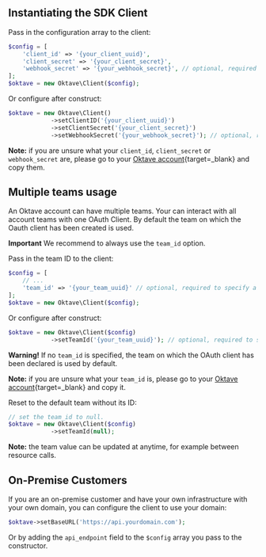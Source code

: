 ## Instantiating the SDK Client

Pass in the configuration array to the client:

```php
$config = [
    'client_id' => '{your_client_uuid}',
    'client_secret' => '{your_client_secret}',
    'webhook_secret' => '{your_webhook_secret}', // optional, required for request signature validation
];
$oktave = new Oktave\Client($config);
```

Or configure after construct:

```php
$oktave = new Oktave\Client()
            ->setClientID('{your_client_uuid}')
            ->setClientSecret('{your_client_secret}')
            ->setWebhookSecret('{your_webhook_secret}'); // optional, required for request signature validation
```

**Note:** if you are unsure what your `client_id`, `client_secret` or `webhook_secret` are, please go to your [Oktave account](https://app.oktave.co/account/developer){target=\_blank} and copy them.

## Multiple teams usage

An Oktave account can have multiple teams. Your can interact with all account teams with one OAuth Client.
By default the team on which the Oauth client has been created is used.

**Important** We recommend to always use the `team_id` option.

Pass in the team ID to the client:

```php
$config = [
    // ...
    'team_id' => '{your_team_uuid}' // optional, required to specify a team ID
];
$oktave = new Oktave\Client($config);
```

Or configure after construct:

```php
$oktave = new Oktave\Client($config)
            ->setTeamId('{your_team_uuid}'); // optional, required to specify a team ID
```

**Warning!** If no `team_id` is specified, the team on which the OAuth client has been declared is used by default.

**Note:** if you are unsure what your `team_id` is, please go to your [Oktave account](https://app.oktave.co/account/developer){target=\_blank} and copy it.

Reset to the default team without its ID:

```php
// set the team_id to null.
$oktave = new Oktave\Client($config)
            ->setTeamId(null);
```

**Note:** the team value can be updated at anytime, for example between resource calls.

## On-Premise Customers

If you are an on-premise customer and have your own infrastructure with your own domain, you can configure the client to use your domain:

```php
$oktave->setBaseURL('https://api.yourdomain.com');
```

Or by adding the `api_endpoint` field to the `$config` array you pass to the constructor.
